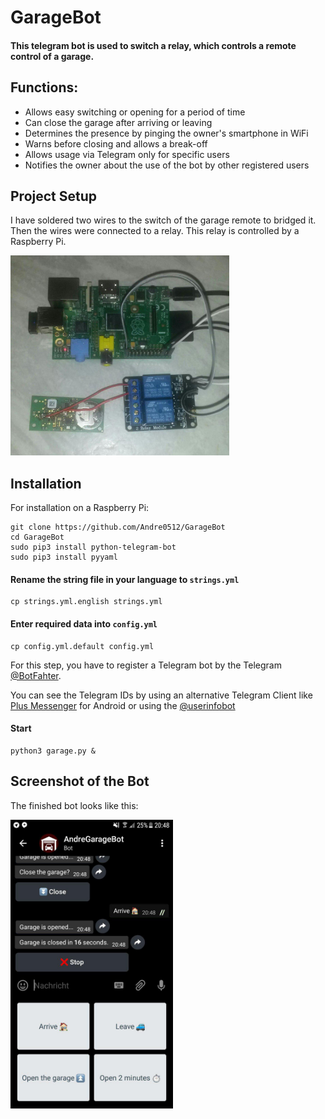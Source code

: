 # GarageBot

#### This telegram bot is used to switch a relay, which controls a remote control of a garage.

## Functions:

- Allows easy switching or opening for a period of time
- Can close the garage after arriving or leaving
- Determines the presence by pinging the owner's smartphone in WiFi
- Warns before closing and allows a break-off
- Allows usage via Telegram only for specific users
- Notifies the owner about the use of the bot by other registered users


## Project Setup

I have soldered two wires to the switch of the garage remote to bridged it. Then the wires were connected to a relay. This relay is controlled by a Raspberry Pi.

<img src="images/setting.jpg" width="350"/>


## Installation
For installation on a Raspberry Pi:
```
git clone https://github.com/Andre0512/GarageBot
cd GarageBot
sudo pip3 install python-telegram-bot
sudo pip3 install pyyaml
```
#### Rename the string file in your language to `strings.yml`
```
cp strings.yml.english strings.yml
```
#### Enter required data into `config.yml`
```
cp config.yml.default config.yml
```
For this step, you have to register a Telegram bot by the Telegram [@BotFahter](https://t.me/botfather).

You can see the Telegram IDs by using an alternative Telegram Client like [Plus Messenger](https://play.google.com/store/apps/details?id=org.telegram.plus) for Android or using the [@userinfobot](https://telegram.me/userinfobot)

#### Start
```
python3 garage.py &
```


## Screenshot of the Bot
The finished bot looks like this:

<img src="images/screenshot.jpg" width="260"/>
